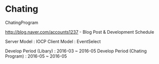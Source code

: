 # Chating
ChatingProgram

http://blog.naver.com/accounts1237 - Blog Post & Development Schedule

Server Model : IOCP
Client Model : EventSelect

Develop Period (Libary) : 2016-03 ~ 2016-05
Develop Period (Chating Program) : 2016-05 ~ 2016-05
